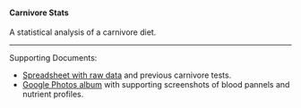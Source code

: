 #### Carnivore Stats

A statistical analysis of a carnivore diet.

---

Supporting Documents:

* [Spreadsheet with raw data](https://docs.google.com/spreadsheets/d/13WCRykhYSVscl9QhU4B3CNdaC7-n2UEKnWZBDMZJoBs/edit?usp=sharing) and previous carnivore tests.
* [Google Photos album](https://photos.app.goo.gl/jrqqa6PNoXXHvM3m6) with supporting screenshots of blood pannels and nutrient profiles.
